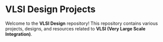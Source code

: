 # VLSI Design Projects

Welcome to the **VLSI Design** repository! This repository contains various projects, designs, and resources related to **VLSI (Very Large Scale Integration)**.
